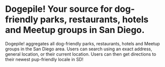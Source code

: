 # Dogepile! Your source for dog-friendly parks, restaurants, hotels and Meetup groups in San Diego.

Dogepile! aggregates all dog-friendly parks, restaurants, hotels and Meetup groups in the San Diego area. Users can search using an exact address, general location, or their current location. Users can then get directions to their newest pup-friendly locale in SD!
